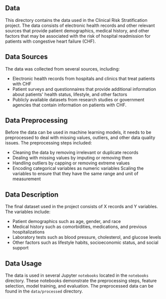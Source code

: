 ## Data
This directory contains the data used in the Clinical Risk Stratification project. The data consists of electronic health records and other relevant sources that provide patient demographics, medical history, and other factors that may be associated with the risk of hospital readmission for patients with congestive heart failure (CHF).
## Data Sources
The data was collected from several sources, including:

* Electronic health records from hospitals and clinics that treat patients with CHF
* Patient surveys and questionnaires that provide additional information about patients' health status, lifestyle, and other factors
* Publicly available datasets from research studies or government agencies that contain information on patients with CHF. 

## Data Preprocessing
Before the data can be used in machine learning models, it needs to be preprocessed to deal with missing values, outliers, and other data quality issues. The preprocessing steps included:

* Cleaning the data by removing irrelevant or duplicate records
* Dealing with missing values by imputing or removing them
* Handling outliers by capping or removing extreme values
* Encoding categorical variables as numeric variables
Scaling the variables to ensure that they have the same range and unit of measurement


## Data Description
The final dataset used in the project consists of X records and Y variables. The variables include:

* Patient demographics such as age, gender, and race
* Medical history such as comorbidities, medications, and previous hospitalizations
* Laboratory tests such as blood pressure, cholesterol, and glucose levels
* Other factors such as lifestyle habits, socioeconomic status, and social support

## Data Usage
The data is used in several Jupyter `notebooks` located in the `notebooks` directory. These notebooks demonstrate the preprocessing steps, feature selection, model training, and evaluation. The preprocessed data can be found in the `data/processed` directory.
